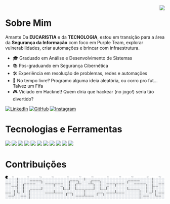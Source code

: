 <img align="right"  src="https://lucasvitor.vercel.app/assets/about-BkOp67ef.png" />

# Sobre Mim

Amante Da **EUCARISTIA** e da **TECNOLOGIA**, estou em transição para a área da **Segurança da Informação** com foco em Purple Team, explorar vulnerabilidades, criar automações e brincar com infraestrutura.
- 🎓 Graduado em Análise e Desenvolvimento de Sistemas
- 📚 Pós-graduando em Segurança Cibernética
- 🛠️ Experiência em resolução de problemas, redes e automações
- 🧠 No tempo livre? Programo alguma ideia aleatória, ou corro pro fut... Talvez um Fifa
- 🎮 Viciado em Hacknet! Quem diria que hackear (no jogo!) seria tão divertido?

[![LinkedIn](https://img.shields.io/badge/LinkedIn-0077B5?style=for-the-badge&logo=linkedin&logoColor=white)](https://www.linkedin.com/in/lucasvittor)
[![GitHub](https://img.shields.io/badge/GitHub-181717?style=for-the-badge&logo=github&logoColor=white)](https://github.com/lucasvittor)
[![Instagram](https://img.shields.io/badge/Instagram-E4405F?style=for-the-badge&logo=instagram&logoColor=white)](https://www.instagram.com/lucss.vittor)

# Tecnologias e Ferramentas

<div style="display: inline-block">
  <img src="https://skillicons.dev/icons?i=bash" height="40" />
  <img src="https://cdn.jsdelivr.net/gh/devicons/devicon/icons/linux/linux-original.svg" height="40" />
  <img src="https://upload.wikimedia.org/wikipedia/commons/2/2b/Kali-dragon-icon.svg" height="40" />
  <img src="https://miro.medium.com/v2/resize:fit:1024/0*cWuloAut3O4oyAQC" height="40" />
  <img src="https://cdn.jsdelivr.net/gh/devicons/devicon/icons/docker/docker-original.svg" height="40" />
  <img src="https://cdn.jsdelivr.net/gh/devicons/devicon/icons/postgresql/postgresql-original.svg" height="40" />
  <img src="https://cdn.jsdelivr.net/gh/devicons/devicon/icons/oracle/oracle-original.svg" height="40" />
  <img src="https://cdn.jsdelivr.net/gh/devicons/devicon/icons/mysql/mysql-original.svg" height="40" />
  <img src="https://cdn.jsdelivr.net/gh/devicons/devicon/icons/python/python-original.svg" height="40" />
  <img src="https://nmap.org/images/nmap-logo-256x256.png" height="40" />
  <img src="https://miro.medium.com/v2/resize:fit:960/1*sOhbhWnnmBx7TxHddLPW0Q.png" height="40" />
</div>

# Contribuições

<picture>
  <source media="(prefers-color-scheme: dark)" srcset="https://raw.githubusercontent.com/lucasvittor/lucasvittor/output/pacman-contribution-graph-dark.svg">
  <img alt="Gráfico de Contribuição estilo Pacman" src="https://raw.githubusercontent.com/lucasvittor/lucasvittor/output/pacman-contribution-graph.svg">
</picture>



